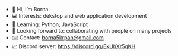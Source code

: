 - 👋 Hi, I’m Borna
- 💻 Interests: dekstop and web application development
- 🧠 Learning: Python, JavaScript
- 🤝 Looking forward to: collaborating with people on many projects
- ✉️ Contact: borna5krpan@gmail.com
- 📈 Discord server: https://discord.gg/EkUhXr5qKH

<!---
BokiX01/BokiX01 is a ✨ special ✨ repository because its `README.md` (this file) appears on your GitHub profile.
You can click the Preview link to take a look at your changes.
--->
